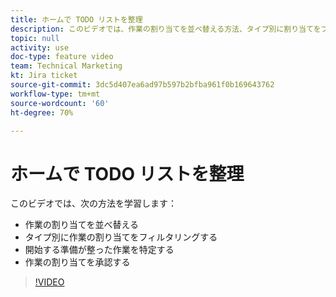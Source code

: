 ```yaml
---
title: ホームで TODO リストを整理
description: このビデオでは、作業の割り当てを並べ替える方法、タイプ別に割り当てをフィルタリングする方法、開始する準備が整った作業を特定する方法、および作業の割り当てを承認する方法について説明します。
topic: null
activity: use
doc-type: feature video
team: Technical Marketing
kt: Jira ticket
source-git-commit: 3dc5d407ea6ad97b597b2bfba961f0b169643762
workflow-type: tm+mt
source-wordcount: '60'
ht-degree: 70%

---
```


# ホームで TODO リストを整理

このビデオでは、次の方法を学習します：

* 作業の割り当てを並べ替える
* タイプ別に作業の割り当てをフィルタリングする
* 開始する準備が整った作業を特定する
* 作業の割り当てを承認する

>[!VIDEO](https://video.tv.adobe.com/v/335099/?quality=12&learn=on)
